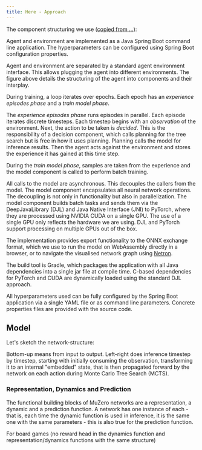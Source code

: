 ```yaml
---
title: Here - Approach
---
```


The component structuring we use ([copied from ...](https://arxiv.org/abs/2306.03408)):

<div><object type="image/svg+xml" data="https://enpasos.ai/components.svg" width="100%"/></div>



Agent and environment are implemented as a Java Spring Boot command line application.
The hyperparameters can be configured using Spring Boot configuration properties.

Agent and environment are separated by a standard agent environment interface. This allows plugging the agent into different environments.
The figure above details the structuring of the agent into components and their interplay.

During training, a loop iterates over epochs. Each epoch has an _experience episodes phase_ and a _train model phase_.

The _experience episodes phase_ runs episodes in parallel. Each episode iterates discrete timesteps. Each timestep
begins with an _observation_ of the environment. Next, the action to be taken is _decided_. This is the responsibility
of a decision component, which calls planning for the tree search but is free in how it uses planning. Planning calls
the model for inference results. Then the agent acts against the environment and stores the experience it has
gained at this time step.

During the _train model phase_, samples are taken from the experience and the model component is called to perform batch training.

All calls to the model are asynchronous. This decouples the callers from the model. The model component encapsulates all
neural network operations. The decoupling is not only in functionality but also in parallelization. The model component
builds batch tasks and sends them via the DeepJavaLibrary (DJL) and Java Native Interface (JNI) to PyTorch, where they
are processed using NVIDIA CUDA on a single GPU. The use of a single GPU only reflects the hardware we are using. DJL
and PyTorch support processing on multiple GPUs out of the box.

The implementation provides export functionality to the ONNX exchange format, which we use to run the model on WebAssembly
directly in a browser, or to navigate the visualised network graph using [Netron](https://github.com/lutzroeder/netron).

The build tool is Gradle, which packages the application with all Java dependencies into a single jar file at compile time.
C-based dependencies for PyTorch and CUDA are dynamically loaded using the standard DJL approach.

All hyperparameters used can be fully configured by the Spring Boot application via a single YAML file or as command
line parameters. Concrete properties files are provided with the source code.

## Model

Let's sketch the network-structure:

<div><object type="image/svg+xml" data="https://enpasos.ai/network.svg" width="100%"/></div>

Bottom-up means from input to output. Left-right does inference timestep by timestep, starting with initially consuming
the observation, transforming it to an internal "embedded" state, that is then propagated forward by the network on each
action during Monte Carlo Tree Search (MCTS).

<div><object type="image/svg+xml" data="https://enpasos.ai/network2.svg" width="100%"/></div>



### Representation, Dynamics and Prediction

The functional building blocks of MuZero networks are a representation, a dynamic and a prediction function. A network has one
instance of each - that is, each time the dynamic function is used in inference, it is the same one with the same
parameters - this is also true for the prediction function.

For board games (no reward head in the dynamics function and representation/dynamics functions with the same structure)

<div><object type="image/svg+xml" data="https://enpasos.ai/network3.svg" width="100%"/></div>

Sizing Parameters:
- **C**: number of channels
- **C2**: number of bottleneck channels
- **C3**: number of channels in embedded state
- **R**: number of residuals in residual tower
- **B**: broadcast every B residuals

### Residual Tower

The residual tower is composed of R stacked residual blocks. The standard block is a BottleneckResidualBlock and every B block is instead a
BroadcastResidualBlock (see [Gumbel Muzero](https://openreview.net/forum?id=bERaNdoegnO)).
Each residual block learns a delta improvement that includes local and global spacial properties.

<div><object type="image/svg+xml" data="https://enpasos.ai/network4.svg" width="100%"/></div>

### ONNX

As "brain dump" format we are using [ONNX](https://onnx.ai/) (Open Neural Network Exchange) exported from DJL.
It includes the structure of the network and its parameters.
As an example have a look at MuZero's three core building functions:

* <doc-link to="https://netron.app?url=https://enpasos.ai/onnx/MuZero-TicTacToe-Representation.onnx">MuZero-TicTacToe-Representation.onnx</doc-link>
* <doc-link to="https://netron.app?url=https://enpasos.ai/onnx/MuZero-TicTacToe-Prediction.onnx">MuZero-TicTacToe-Prediction.onnx</doc-link>
* <doc-link to="https://netron.app?url=https://enpasos.ai/onnx/MuZero-TicTacToe-Generation.onnx">MuZero-TicTacToe-Generation.onnx</doc-link>
* <doc-link to="https://netron.app?url=https://enpasos.ai/onnx/MuZero-TicTacToe-SimilarityProjector.onnx">MuZero-TicTacToe-SimilarityProjector.onnx</doc-link>
* <doc-link to="https://netron.app?url=https://enpasos.ai/onnx/MuZero-TicTacToe-SimilarityPredictor.onnx">MuZero-TicTacToe-SimilarityPredictor.onnx</doc-link>

To visualize the onnx networks we use the marvelous [Netron](https://github.com/lutzroeder/netron).

In section [TicTacToe](/muzero/here/TicTacToe) you can test the initial inference block (representation + prediction) and see the time
it takes for one "fast thinking" inference. The ONNX network representation is loaded in the background. We measure an inference time
on notebooks of 5-10 ms and on mobiles of 10-20 ms. Try it yourself.

## Performance critical aspects

To make MuZero work, it is essential to parallelise the neural network's activities while avoiding low-bandwidth data transfers.

To get a feeling what this is about let's look at the hardware used for the original MuZero training:
[MuZero on Google TPUv3](https://youtu.be/L0A86LmH7Yw?t=396) or [cloud.google.com/tpu](https://cloud.google.com/tpu)
and compare it to typical low budget hardware ... the one we are using:
[NVIDIA GEFORCE RTX 4090](https://www.nvidia.com/de-de/geforce/graphics-cards/40-series/rtx-4090/).

MuZero runs on a feedback loop of self-play and training. The hardware requirements of self-play vs. training can be estimated
from the MuZero author's statement, "For each board game, we used 16
TPUs for training and 1000 TPUs for self-play".

While the move from AlphaZero to MuZero broadens the scope from classic board games to classic video games, let us start here.
from the roots: classic board games.
We start with the trivial game TicTacToe, which has about 250,000 possible games and therefore comes with a decision tree that can be
that can easily be fully evaluated for testing. We use it as an integration test in our continuous integration (CI) pipeline.
We proceed with go games on 5x5 and 9x9 board (instead of 19x19) - 9x9 has [about 10^38 legal positions](https://en.wikipedia.org/wiki/Go_and_mathematics).


### Batch training and batch self-play

During the tree search, all in-mind states need to be stored somewhere. As the memory on the GPU is much more limited (for the given hardware stack) than on the CPU/RAM side
we store the in-mind states on the CPU/RAM and move them to the GPU/RAM as inference input.

The tensor we transport to the GPU has four dimensions (training and inference):
* batch dim
* feature planes
* one spacial dim of one feature plane
* other spacial dim of one feature plane


### Symmetry to reduce self-play effort

TicTacToe and Go have a board symmetry (as mentioned in the Alpha Go papers) that allows us to make eight self-plays out of one. The symmetry operations are done directly on the device which saves transport time.



## Other aspects

### Memory management

Java objects are stored in Java heap space. Clean up happens automatically: When an object is not referenced anymore it gets on the cleanup list
of the Java garbage collector, which frees the space sometime according to its cleaning strategy and the heap space occupation.

The memory management of the tensors used by the network model is fundamentally different. Tensors are stored in native memory on the devices - in this case CPU RAM or GPU RAM.
They are actively moved between the devices and actively deleted. To ensure deterministic runtime behaviour and make
life easier for developers, the Deep Java Library (DJL) provides a robust [memory management](https://github.com/deepjavalibrary/djl/blob/master/docs/development/memory_management.md).
At its core are hierarchical organized [NDManagers](https://javadoc.io/doc/ai.djl/api/latest/ai/djl/ndarray/NDManager.html).
Java objects that act as factories and scopes for the tensors - the [NDArrays](https://javadoc.io/doc/ai.djl/api/latest/ai/djl/ndarray/NDArray.html).
It is the counterpart to NumPy's ndarray from the world of Python - a **n**-**d**imensional **array**.
The main idea is that each NDArray is attached to an NDManager and is closed when the NDManager is closed, freeing up native memory.
This makes life even easier for developers: NDManagers are auto-closable and closing is automatically cascaded down the NDManager hierarchy.

However, when dealing with NDArrays attached to different NDManagers, an operation between such two NDArrays creates a
new NDArray that is attached to the NDManager of the first NDArray in the operation. This can lead to memory leaks that
are very difficult to detect. Together with the DJL team we came up with a simple-to-use, well-working solution: We introduced a
[NDScope](https://javadoc.io/doc/ai.djl/api/latest/ai/djl/ndarray/NDScope.html) that can be used independently of the
NDManagers to guarantee that all objects created in an NDScope are closed when the NDScope is closed.
It is easy to use: The developer only has to define the autoclosable NDScope. Everything else is done automatically and thread locally.
Many thanks to the DJL team who had the patience of a saint with us and ultimately led us to the simple deterministic solution.


### Absorbing states

On training we treat absorbing state in the following way:
* no force to make the network to choose a particular action over another. This also means that no force is applied to direct the policy to a uniform distribution.
* As long as we stay with board games no separate reward network is needed (in the paper zero loss on the reward network).
 Without the reward network the value network has to be trained not only on the expected future reward but also on the reward
 given on the terminal move.

### Two player game

The change of perspective at each move (more correct would be "half-move") in the self-play of a game with two players must
be taken care of. Easier on a computer than in real world, see

[Geri's Game](https://www.youtube.com/watch?v=uMVtpCPx8ow) ;-)




## Stack used here for training

| Option            | Description                                                                                                                                                                        |
|:------------------|:-----------------------------------------------------------------------------------------------------------------------------------------------------------------------------------|
| Examples          | Tic-Tac-Toe, GO 5x5                                                                                                                                                                |
| App               | MuZero                                                                                                                                                                             |
| AI Java framework | [DJL 0.22.1](https://github.com/awslabs/djl)                                                                                                                                       |
| Java              | [JDK 17](https://github.com/corretto/corretto-17/releases)                                                                                                                         |
| AI framework      | [PyTorch 2.0](https://pytorch.org/docs/2.0/)                                                                                                                                       |
| Device API        | [CUDA 11.8](https://docs.nvidia.com/cuda/archive/11.8.0/)<br/>[cuDNN 8.9](https://docs.nvidia.com/deeplearning/cudnn/index.html)                                                   |
| OS                | Windows 11, 64 bit                                                                                                                                                                 |
| HW                | PC: <br/>&nbsp;&nbsp;CPU: Intel Core i9-13900K, <br/>&nbsp;&nbsp;Main Memory: 128 GB, <br/>&nbsp;&nbsp;BUS: PCIe 4.0, <br/>&nbsp;&nbsp;GPU: NVIDIA GeForce RTX 4090 with 26 GB RAM |




